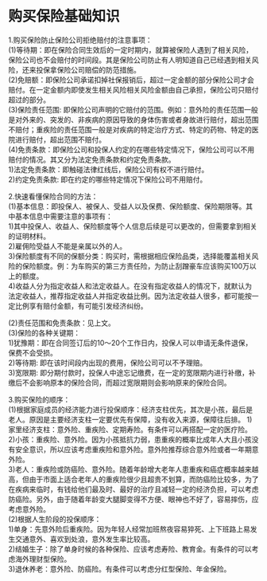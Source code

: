 # 购买保险基础知识    
1.购买保险防止保险公司拒绝赔付的注意事项：            
  (1)等待期：即在保险合同生效后的一定时期内，就算被保险人遇到了相关风险，保险公司也不会赔付的时间段。其是保险公司防止有人明知道自己已经遇到相关风险，还来投保拿保险公司赔偿的防范措施。  
  (2)免赔额：即保险公司承诺扣掉社保报销后，超过一定金额的部分保险公司才会赔付。在一定金额内即使发生相关风险相关风险金额由自己承担，保险公司只赔付超过的部分。               
  (3)保险责任范围: 即保险公司声明的它赔付的范围。例如：意外险的责任范围一般是对外来的、突发的、非疾病的原因导致的身体伤害或者身故进行赔付，超出范围不赔付；重疾险的责任范围一般是对疾病的特定治疗方式、特定的药物、特定的医院进行赔付，超出范围不赔付。              
  (4)免责条款：即保险公司和投保人约定的在哪些特定情况下，保险公司可以不用赔付的情况。其又分为法定免责条款和约定免责条款。              
    1)法定免责条款：即触碰法律红线后，保险公司有权不进行赔付。               
    2)约定免责条款:  即在约定的哪些特定情况下保险公司不用赔付。                 
               
2.快速看懂保险合同的方法：          
  (1)基本信息：即投保人、被保人、受益人以及保费、保险额度、保险期限等。其中基本信息中需要注意的事项有：  
    1)其中投保人、收益人、保险额度等个人信息后续是可以更改的，但需要拿到相关的证明材料。            
    2)雇佣险受益人不能是亲属以外的人。      
    3)保险额度有不同的保额分类：购买时，需根据相应保险品类，选择能覆盖相关风险的保险额度。例：为车购买的第三方责任险，为防止刮蹭豪车应该购买100万以上的额度。            
    4)收益人分为指定收益人和法定收益人。在没有指定收益人的情况下，就默认为法定收益人，推荐指定收益人并指定收益比例。因为法定收益人很多，都可能按一定比例享有赔付金额，有可能引发经济纠纷。          

  (2)责任范围和免责条款：见上文。     
  (3)保险的各种关键期：   
    1)犹豫期：即在合同签订后的10～20个工作日内，投保人可以申请无条件退保，保费不会受损。        
    2)等待期: 即在该时间段内出现的费用，保险公司可以不予理赔。     
    3)宽限期: 即分期付款时，投保人中途忘记缴费，在一定的宽限期内进行补缴，补缴后不会影响原本的保险合同，而超过宽限期则会影响原来的保险合同。    

3.购买保险的顺序：    
  (1)根据家庭成员的经济能力进行投保顺序：经济支柱优先，其次是小孩，最后是老人。原因是主要经济支柱一定要优先有保障，没有收入来源，保障往后排。
    1)家里经济支柱：意外险、重疾险、定期寿险。有条件可以再搭配一定的医疗险。             
    2)小孩：重疾险、意外险。因为小孩抵抗力弱，患重疾的概率比成年人大且小孩没有安全意识，所以应该考虑重疾险和意外险。意外险推荐综合意外险或者一年期意外险。   
    3)老人：重疾险或防癌险、意外险。随着年龄增大老年人患重疾和癌症概率越来越高，但由于市面上适合老年人的重疾险很少且超贵不划算，而防癌险比较多，为了在疾病来临时，有钱给他们最及时、最好的治疗且减轻一定的经济负担，可以考虑防癌险。另外，由于随着年龄变大腿脚变得不方便、眼神也不好了，容易摔伤，应考虑意外险。    
  (2)根据人生阶段的投保顺序：              
    1)单身：先意外险后重疾险。因为年轻人经常加班熬夜容易猝死、上下班路上易发生交通意外、喜欢到处浪，意外发生率比较高。   
    2)结婚生子：除了单身时候的各种保险、应该考虑寿险、教育金。有条件的可以考虑海外理财型保险。    
    3)退休养老：意外险、防癌险。有条件可以考虑分红型保险、年金保险。   

